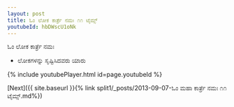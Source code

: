 ```yaml
---
layout: post
title: ಓಂ ಲೋಕ ಕಾರ್ತ್ರೆ ನಮಃ ೧೧ ಟೈಮ್ಸ್
youtubeId: hbDWscU1oNk
---
```

 
 
 ಓಂ ಲೋಕ ಕಾರ್ತ್ರೆ ನಮಃ  
 
 -  ಲೋಕಗಳನ್ನು ಸೃಷ್ಟಿಸಿದವರು ಯಾರು 
 
  
 
  
 
 
 
 
 
 


{% include youtubePlayer.html id=page.youtubeId %}
 
[Next]({{ site.baseurl }}{% link  split1/_posts/2013-09-07-ಓಂ ಮಹಾ ಕಾರ್ತ್ರೆ ನಮಃ ೧೧ ಟೈಮ್ಸ್.md%})
 
